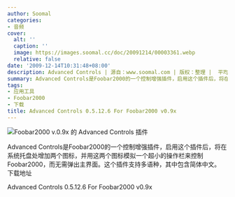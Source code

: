 ```yaml
---
author: Soomal
categories:
- 音频
cover:
  alt: ''
  caption: ''
  image: https://images.soomal.cc/doc/20091214/00003361.webp
  relative: false
date: '2009-12-14T10:31:48+08:00'
description: Advanced Controls | 源自：www.soomal.com | 版权：整理 |  平均/总评分：10.00/40
summary: Advanced Controls是Foobar2000的一个控制增强插件，启用这个插件后，将在系统托盘处增加两个图标，并用这两个图标模拟一个超小的操作栏来控制Foobar2000，而无需弹出主界面。这个插件支持多语种，其中包含简体中文
tags:
- 应用工具
- Foobar2000
- 下载
title: Advanced Controls 0.5.12.6 For Foobar2000 v0.9x
---
```


![Foobar2000 v.0.9x 的 Advanced Controls 插件](https://images.soomal.cc/doc/20091214/00003361.webp)




Advanced 
Controls是Foobar2000的一个控制增强插件，启用这个插件后，将在系统托盘处增加两个图标，并用这两个图标模拟一个超小的操作栏来控制Foobar2000，而无需弹出主界面。这个插件支持多语种，其中包含简体中文。
下载地址


Advanced Controls 0.5.12.6 For Foobar2000 v0.9x